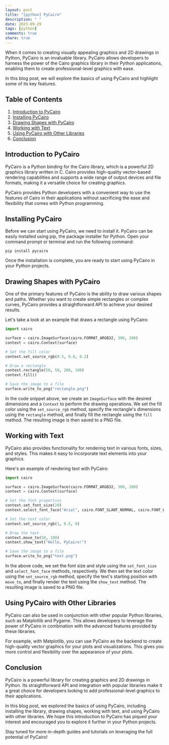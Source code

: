 ```yaml
---
layout: post
title: "[python] PyCairo"
description: " "
date: 2023-09-29
tags: [python]
comments: true
share: true
---
```


When it comes to creating visually appealing graphics and 2D drawings in Python, PyCairo is an invaluable library. PyCairo allows developers to harness the power of the Cairo graphics library in their Python applications, enabling them to create professional-level graphics with ease.

In this blog post, we will explore the basics of using PyCairo and highlight some of its key features.

## Table of Contents
1. [Introduction to PyCairo](#introduction-to-pycairo)
2. [Installing PyCairo](#installing-pycairo)
3. [Drawing Shapes with PyCairo](#drawing-shapes-with-pycairo)
4. [Working with Text](#working-with-text)
5. [Using PyCairo with Other Libraries](#using-pycairo-with-other-libraries)
6. [Conclusion](#conclusion)

## Introduction to PyCairo

PyCairo is a Python binding for the Cairo library, which is a powerful 2D graphics library written in C. Cairo provides high-quality vector-based rendering capabilities and supports a wide range of output devices and file formats, making it a versatile choice for creating graphics.

PyCairo provides Python developers with a convenient way to use the features of Cairo in their applications without sacrificing the ease and flexibility that comes with Python programming.

## Installing PyCairo

Before we can start using PyCairo, we need to install it. PyCairo can be easily installed using pip, the package installer for Python. Open your command prompt or terminal and run the following command:

```
pip install pycairo
```

Once the installation is complete, you are ready to start using PyCairo in your Python projects.

## Drawing Shapes with PyCairo

One of the primary features of PyCairo is the ability to draw various shapes and paths. Whether you want to create simple rectangles or complex curves, PyCairo provides a straightforward API to achieve your desired results.

Let's take a look at an example that draws a rectangle using PyCairo:

```python
import cairo

surface = cairo.ImageSurface(cairo.FORMAT_ARGB32, 300, 200)
context = cairo.Context(surface)

# Set the fill color
context.set_source_rgb(0.5, 0.8, 0.2)

# Draw a rectangle
context.rectangle(50, 50, 200, 100)
context.fill()

# Save the image to a file
surface.write_to_png("rectangle.png")
```

In the code snippet above, we create an `ImageSurface` with the desired dimensions and a `Context` to perform the drawing operations. We set the fill color using the `set_source_rgb` method, specify the rectangle's dimensions using the `rectangle` method, and finally fill the rectangle using the `fill` method. The resulting image is then saved to a PNG file.

## Working with Text

PyCairo also provides functionality for rendering text in various fonts, sizes, and styles. This makes it easy to incorporate text elements into your graphics.

Here's an example of rendering text with PyCairo:

```python
import cairo

surface = cairo.ImageSurface(cairo.FORMAT_ARGB32, 300, 200)
context = cairo.Context(surface)

# Set the font properties
context.set_font_size(20)
context.select_font_face("Arial", cairo.FONT_SLANT_NORMAL, cairo.FONT_WEIGHT_BOLD)

# Set the text color
context.set_source_rgb(1, 0.5, 0)

# Draw the text
context.move_to(50, 100)
context.show_text("Hello, PyCairo!")

# Save the image to a file
surface.write_to_png("text.png")
```

In the above code, we set the font size and style using the `set_font_size` and `select_font_face` methods, respectively. We then set the text color using the `set_source_rgb` method, specify the text's starting position with `move_to`, and finally render the text using the `show_text` method. The resulting image is saved to a PNG file.

## Using PyCairo with Other Libraries

PyCairo can also be used in conjunction with other popular Python libraries, such as Matplotlib and Pygame. This allows developers to leverage the power of PyCairo in combination with the advanced features provided by these libraries.

For example, with Matplotlib, you can use PyCairo as the backend to create high-quality vector graphics for your plots and visualizations. This gives you more control and flexibility over the appearance of your plots.

## Conclusion

PyCairo is a powerful library for creating graphics and 2D drawings in Python. Its straightforward API and integration with popular libraries make it a great choice for developers looking to add professional-level graphics to their applications.

In this blog post, we explored the basics of using PyCairo, including installing the library, drawing shapes, working with text, and using PyCairo with other libraries. We hope this introduction to PyCairo has piqued your interest and encouraged you to explore it further in your Python projects.

Stay tuned for more in-depth guides and tutorials on leveraging the full potential of PyCairo!